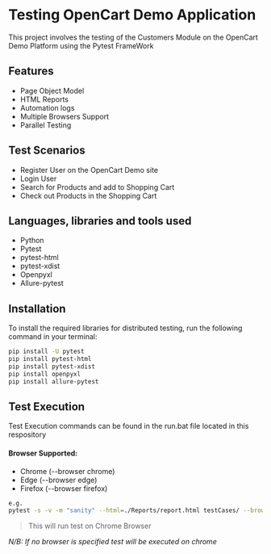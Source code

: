 # Testing OpenCart Demo Application
This project involves the testing of the Customers Module on the OpenCart Demo Platform using the Pytest FrameWork

## Features
- Page Object Model
- HTML Reports
- Automation logs
- Multiple Browsers Support
- Parallel Testing

## Test Scenarios
- Register User on the OpenCart Demo site
- Login User
- Search for Products and add to Shopping Cart
- Check out Products in the Shopping Cart
  
## Languages, libraries and tools used
- Python
- Pytest
- pytest-html
- pytest-xdist
- Openpyxl
- Allure-pytest

## Installation
To install the required libraries for distributed testing, run the following command in your terminal:
```bash
pip install -U pytest
pip install pytest-html
pip install pytest-xdist
pip install openpyxl
pip install allure-pytest
```

## Test Execution
Test Execution commands can be found in the run.bat file located in this respository 

#### Browser Supported:
- Chrome (--browser chrome)
- Edge (--browser edge)
- Firefox (--browser firefox)
  
```bash
e.g.
pytest -s -v -m "sanity" --html=./Reports/report.html testCases/ --browser chrome
```
> This will run test on Chrome Browser

_N/B: If no browser is specified test will be executed on chrome_
